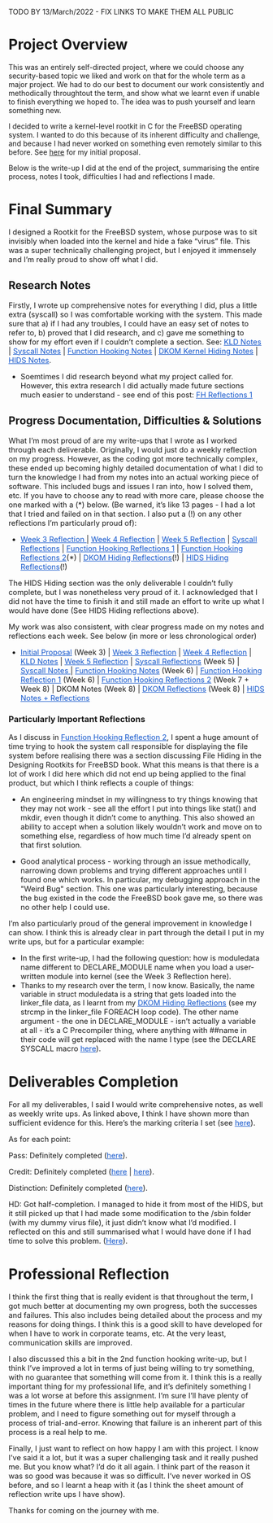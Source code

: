 TODO BY 13/March/2022 - FIX LINKS TO MAKE THEM ALL PUBLIC

# Project Overview

This was an entirely self-directed project, where we could choose any security-based topic we liked
and work on that for the whole term as a major project. We had to do our best to document our work
consistently and methodically throughtout the term, and show what we learnt even if unable 
to finish everything we hoped to. The idea was to push yourself and learn something new.

I decided to write a kernel-level rootkit in C for the FreeBSD operating system. 
I wanted to do this because of its inherent difficulty and challenge, and because
I had never worked on something even remotely similar to this before. See [here](https://www.openlearning.com/u/callumjones/blog/SomethingAwesomeProposal/) for my initial proposal.

Below is the write-up I did at the end of the project, summarising the entire process, 
notes I took, difficulties I had and reflections I made.

# Final Summary

<span style="font-size:11pt;background-color:transparent;font-style:normal;text-decoration:none;">I designed a Rootkit for the FreeBSD system, whose purpose was to sit invisibly when loaded into the kernel and hide a fake &ldquo;virus&rdquo; file. This was a super technically challenging project, but I enjoyed it immensely and I&rsquo;m really proud to show off what I did.</span>

## Research Notes

<span style="font-size:11pt;background-color:transparent;font-style:normal;text-decoration:none;">Firstly, I wrote up comprehensive notes for everything I did, plus a little extra (syscall) so I was comfortable working with the system. This made sure that a) if I had any troubles, I could have an easy set of notes to refer to, b) proved that I did research, and c) gave me something to show for my effort even if I couldn&rsquo;t complete a section. See: </span>[<span style="font-size:11pt;color:#1155cc;background-color:transparent;font-style:normal;text-decoration:underline;">KLD Notes</span>](https://www.openlearning.com/u/callumjones/blog/PGradeSaContentWriteUp/)<span style="font-size:11pt;background-color:transparent;font-style:normal;text-decoration:none;"> | </span>[<span style="font-size:11pt;color:#1155cc;background-color:transparent;font-style:normal;text-decoration:underline;">Syscall Notes</span>](https://www.openlearning.com/u/callumjones/blog/SomethingAwesomeSystemCallNotes/)<span style="font-size:11pt;background-color:transparent;font-style:normal;text-decoration:none;"> | </span>[<span style="font-size:11pt;color:#1155cc;background-color:transparent;font-style:normal;text-decoration:underline;">Function Hooking Notes</span>](https://www.openlearning.com/u/callumjones/blog/SomethingAwesomeFunctionHookingNotes/)<span style="font-size:11pt;background-color:transparent;font-style:normal;text-decoration:none;"> | </span>[<span style="font-size:11pt;color:#1155cc;background-color:transparent;font-style:normal;text-decoration:underline;">DKOM Kernel Hiding Notes</span>](https://www.openlearning.com/u/callumjones/blog/SaHidingAModuleFromTheKernel/)<span style="font-size:11pt;background-color:transparent;font-style:normal;text-decoration:none;"> | </span>[<span style="font-size:11pt;color:#1155cc;background-color:transparent;font-style:normal;text-decoration:underline;">HIDS Notes</span>](https://www.openlearning.com/u/callumjones/blog/SaHidingFromAHids/)<span style="font-size:11pt;background-color:transparent;font-style:normal;text-decoration:none;">.</span>

*   <span style="font-size:11pt;background-color:transparent;font-style:normal;text-decoration:none;">Soemtimes I did research beyond what my project called for. However, this extra research I did actually made future sections much easier to understand - see end of this post: </span>[<span style="font-size:11pt;color:#1155cc;background-color:transparent;font-style:normal;text-decoration:underline;">FH Reflections 1</span>](https://www.openlearning.com/u/callumjones/blog/SomethingAwesomeFunctionHookingReflections/)

## Progress Documentation, Difficulties & Solutions

<span style="font-size:11pt;background-color:transparent;font-style:normal;text-decoration:none;">What I&rsquo;m most proud of are my write-ups that I wrote as I worked through each deliverable. Originally, I would just do a weekly reflection on my progress. However, as the coding got more technically complex, these ended up becoming highly detailed documentation of what I did to turn the knowledge I had from my notes into an actual working piece of software. This included bugs and issues I ran into, how I solved them, etc. If you have to choose any to read with more care, please choose the one marked with a (*) below. (Be warned, it&rsquo;s like 13 pages - I had a lot that I tried and failed on in that section. I also put a (!) on any other reflections I&rsquo;m particularly proud of):</span>

*   [<span style="font-size:11pt;color:#1155cc;background-color:transparent;font-style:normal;text-decoration:underline;">Week 3 Reflection </span>](https://www.openlearning.com/u/callumjones/blog/SomethingAwesomeWeek3/)<span style="font-size:11pt;background-color:transparent;font-style:normal;text-decoration:none;">| </span>[<span style="font-size:11pt;color:#1155cc;background-color:transparent;font-style:normal;text-decoration:underline;">Week 4 Reflection</span>](https://www.openlearning.com/u/callumjones/blog/Week4SomethingAwesomeReflection/)<span style="font-size:11pt;background-color:transparent;font-style:normal;text-decoration:none;"> | </span>[<span style="font-size:11pt;color:#1155cc;background-color:transparent;font-style:normal;text-decoration:underline;">Week 5 Reflection</span>](https://www.openlearning.com/u/callumjones/blog/SomethingAwesomeWeek5Reflection/)<span style="font-size:11pt;background-color:transparent;font-style:normal;text-decoration:none;"> | </span>[<span style="font-size:11pt;color:#1155cc;background-color:transparent;font-style:normal;text-decoration:underline;">Syscall Reflections</span>](https://www.openlearning.com/u/callumjones/blog/SomethingAwesomeSystemCallReflection/)<span style="font-size:11pt;background-color:transparent;font-style:normal;text-decoration:none;"> | </span>[<span style="font-size:11pt;color:#1155cc;background-color:transparent;font-style:normal;text-decoration:underline;">Function Hooking Reflections 1</span>](https://www.openlearning.com/u/callumjones/blog/SomethingAwesomeFunctionHookingReflections/)<span style="font-size:11pt;background-color:transparent;font-style:normal;text-decoration:none;"> | </span>[<span style="font-size:11pt;color:#1155cc;background-color:transparent;font-style:normal;text-decoration:underline;">Function Hooking Reflections 2</span>](https://www.openlearning.com/u/callumjones/blog/SaFunctionHookingWriteupAndReflection2/)<span style="font-size:11pt;background-color:transparent;font-style:normal;text-decoration:none;">(*) | </span>[<span style="font-size:11pt;color:#1155cc;background-color:transparent;font-style:normal;text-decoration:underline;">DKOM Hiding Reflections</span>](https://www.openlearning.com/u/callumjones/blog/SaHidingARootkitFromKernelMyImplementationAndReflection/)<span style="font-size:11pt;background-color:transparent;font-style:normal;text-decoration:none;">(!) | </span>[<span style="font-size:11pt;color:#1155cc;background-color:transparent;font-style:normal;text-decoration:underline;">HIDS Hiding Reflections</span>](https://www.openlearning.com/u/callumjones/blog/SaHidingFromAHids/)<span style="font-size:11pt;background-color:transparent;font-style:normal;text-decoration:none;">(!)</span>

<span style="font-size:11pt;background-color:transparent;font-style:normal;text-decoration:none;">The HIDS Hiding section was the only deliverable I couldn&rsquo;t fully complete, but I was nonetheless very proud of it. I acknowledged that I did not have the time to finish it and still made an effort to write up what I would have done (See HIDS Hiding reflections above).</span>

<span style="font-size:11pt;background-color:transparent;font-style:normal;text-decoration:none;">My work was also consistent, with clear progress made on my notes and reflections each week. See below (in more or less chronological order)</span>

*   [<span style="font-size:11pt;color:#1155cc;background-color:transparent;font-style:normal;text-decoration:underline;">Initial Proposal</span>](https://www.openlearning.com/u/callumjones/blog/SomethingAwesomeProposal/)<span style="font-size:11pt;background-color:transparent;font-style:normal;text-decoration:none;"> (Week 3) | </span>[<span style="font-size:11pt;color:#1155cc;background-color:transparent;font-style:normal;text-decoration:underline;">Week 3 Reflection</span>](https://www.openlearning.com/u/callumjones/blog/SomethingAwesomeWeek3/)<span style="font-size:11pt;background-color:transparent;font-style:normal;text-decoration:none;"> | </span>[<span style="font-size:11pt;color:#1155cc;background-color:transparent;font-style:normal;text-decoration:underline;">Week 4 Reflection</span>](https://www.openlearning.com/u/callumjones/blog/Week4SomethingAwesomeReflection/)<span style="font-size:11pt;background-color:transparent;font-style:normal;text-decoration:none;"> | </span>[<span style="font-size:11pt;color:#1155cc;background-color:transparent;font-style:normal;text-decoration:underline;">KLD Notes</span>](https://www.openlearning.com/u/callumjones/blog/PGradeSaContentWriteUp/)<span style="font-size:11pt;background-color:transparent;font-style:normal;text-decoration:none;"> | </span>[<span style="font-size:11pt;color:#1155cc;background-color:transparent;font-style:normal;text-decoration:underline;">Week 5 Reflection</span>](https://www.openlearning.com/u/callumjones/blog/SomethingAwesomeWeek5Reflection/)<span style="font-size:11pt;background-color:transparent;font-style:normal;text-decoration:none;"> | </span>[<span style="font-size:11pt;color:#1155cc;background-color:transparent;font-style:normal;text-decoration:underline;">Syscall Reflections</span>](https://www.openlearning.com/u/callumjones/blog/SomethingAwesomeSystemCallReflection/)<span style="font-size:11pt;background-color:transparent;font-style:normal;text-decoration:none;"> (Week 5) | </span>[<span style="font-size:11pt;color:#1155cc;background-color:transparent;font-style:normal;text-decoration:underline;">Syscall Notes </span>](https://www.openlearning.com/u/callumjones/blog/SomethingAwesomeSystemCallNotes/)<span style="font-size:11pt;background-color:transparent;font-style:normal;text-decoration:none;"> | </span>[<span style="font-size:11pt;color:#1155cc;background-color:transparent;font-style:normal;text-decoration:underline;">Function Hooking Notes</span>](https://www.openlearning.com/u/callumjones/blog/SomethingAwesomeFunctionHookingNotes/)<span style="font-size:11pt;background-color:transparent;font-style:normal;text-decoration:none;"> (Week 6) | </span>[<span style="font-size:11pt;color:#1155cc;background-color:transparent;font-style:normal;text-decoration:underline;">Function Hooking Reflection 1</span>](https://www.openlearning.com/u/callumjones/blog/SomethingAwesomeFunctionHookingReflections/)<span style="font-size:11pt;background-color:transparent;font-style:normal;text-decoration:none;"> (Week 6) | </span>[<span style="font-size:11pt;color:#1155cc;background-color:transparent;font-style:normal;text-decoration:underline;">Function Hooking Reflections 2</span>](https://www.openlearning.com/u/callumjones/blog/SaFunctionHookingWriteupAndReflection2/)<span style="font-size:11pt;background-color:transparent;font-style:normal;text-decoration:none;"> (Week 7 + Week 8) | DKOM Notes (Week 8) | </span>[<span style="font-size:11pt;color:#1155cc;background-color:transparent;font-style:normal;text-decoration:underline;">DKOM Reflections</span>](https://www.openlearning.com/u/callumjones/blog/SaHidingAModuleFromTheKernel/)<span style="font-size:11pt;background-color:transparent;font-style:normal;text-decoration:none;"> (Week 8) | </span>[<span style="font-size:11pt;color:#1155cc;background-color:transparent;font-style:normal;text-decoration:underline;">HIDS Notes + Reflections</span>](https://www.openlearning.com/u/callumjones/blog/SaHidingFromAHids/)

### Particularly Important Reflections

<span style="font-size:11pt;background-color:transparent;font-style:normal;text-decoration:none;">As I discuss in </span>[<span style="font-size:11pt;color:#1155cc;background-color:transparent;font-style:normal;text-decoration:underline;">Function Hooking Reflection 2</span>](https://www.openlearning.com/u/callumjones/blog/SaFunctionHookingWriteupAndReflection2/)<span style="font-size:11pt;background-color:transparent;font-style:normal;text-decoration:none;">, I spent a huge amount of time trying to hook the system call responsible for displaying the file system before realising there was a section discussing File Hiding in the Designing Rootkits for FreeBSD book. What this means is that there is a lot of work I did here which did not end up being applied to the final product, but which I think reflects a couple of things:</span>

*   <span style="font-size:11pt;background-color:transparent;font-style:normal;text-decoration:none;">An engineering mindset in my willingness to try things knowing that they may not work - see all the effort I put into things like stat() and mkdir, even though it didn&rsquo;t come to anything. This also showed an ability to accept when a solution likely wouldn&rsquo;t work and move on to something else, regardless of how much time I&rsquo;d already spent on that first solution.</span>

*   <span style="font-size:11pt;background-color:transparent;font-style:normal;text-decoration:none;">Good analytical process - working through an issue methodically, narrowing down problems and trying different approaches until I found one which works. In particular, my debugging approach in the "Weird Bug" section. This one was particularly interesting, because the bug existed in the code the FreeBSD book gave me, so there was no other help I could use.</span>

<span style="font-size:11pt;background-color:transparent;font-style:normal;text-decoration:none;">I&rsquo;m also particularly proud of the general improvement in knowledge I can show. I think this is already clear in part through the detail I put in my write ups, but for a particular example:

*   <span style="font-size:11pt;background-color:transparent;font-style:normal;text-decoration:none;">In the first write-up, I had the following question: how is moduledata name different to DECLARE_MODULE name when you load a user-written module into kernel (see the Week 3 Reflection here).
*    Thanks to my research over the term, I now know. Basically, the name variable in struct moduledata is a string that gets loaded into the linker_file data, as I learnt from my </span>[<span style="font-size:11pt;color:#1155cc;background-color:transparent;font-style:normal;text-decoration:underline;">DKOM Hiding Reflections</span>](https://www.openlearning.com/u/callumjones/blog/SaHidingARootkitFromKernelMyImplementationAndReflection/)<span style="font-size:11pt;background-color:transparent;font-style:normal;text-decoration:none;"> (see my strcmp in the linker_file FOREACH loop code). The other name argument - the one in DECLARE_MODULE - isn&rsquo;t actually a variable at all - it&rsquo;s a C Precompiler thing, where anything with ##name in their code will get replaced with the name I type (see the DECLARE SYSCALL macro </span>[<span style="font-size:11pt;color:#1155cc;background-color:transparent;font-style:normal;text-decoration:underline;">here</span>](https://www.openlearning.com/u/callumjones/blog/SomethingAwesomeSystemCallNotes/)<span style="font-size:11pt;background-color:transparent;font-style:normal;text-decoration:none;">).</span>

# Deliverables Completion

<span style="font-size:11pt;background-color:transparent;font-style:normal;text-decoration:none;">For all my deliverables, I said I would write comprehensive notes, as well as weekly write ups. As linked above, I think I have shown more than sufficient evidence for this. Here&rsquo;s the marking criteria I set (see </span>[<span style="font-size:11pt;color:#1155cc;background-color:transparent;font-style:normal;text-decoration:underline;">here</span>](https://www.openlearning.com/u/callumjones/blog/SomethingAwesomeProposal/)<span style="font-size:11pt;background-color:transparent;font-style:normal;text-decoration:none;">).</span>

<span style="font-size:11pt;background-color:transparent;font-style:normal;text-decoration:none;">As for each point:</span>

<span style="font-size:11pt;background-color:transparent;font-style:normal;text-decoration:none;">Pass: Definitely completed (</span>[<span style="font-size:11pt;color:#1155cc;background-color:transparent;font-style:normal;text-decoration:underline;">here</span>](https://www.openlearning.com/u/callumjones/blog/PGradeSaContentWriteUp/)<span style="font-size:11pt;background-color:transparent;font-style:normal;text-decoration:none;">).</span>

<span style="font-size:11pt;background-color:transparent;font-style:normal;text-decoration:none;">Credit: Definitely completed (</span>[<span style="font-size:11pt;color:#1155cc;background-color:transparent;font-style:normal;text-decoration:underline;">here</span>](https://www.openlearning.com/u/callumjones/blog/SomethingAwesomeFunctionHookingReflections/)<span style="font-size:11pt;background-color:transparent;font-style:normal;text-decoration:none;"> | </span>[<span style="font-size:11pt;color:#1155cc;background-color:transparent;font-style:normal;text-decoration:underline;">here</span>](https://www.openlearning.com/u/callumjones/blog/SaFunctionHookingWriteupAndReflection2/)<span style="font-size:11pt;background-color:transparent;font-style:normal;text-decoration:none;">).</span>

<span style="font-size:11pt;background-color:transparent;font-style:normal;text-decoration:none;">Distinction: Definitely completed (</span>[<span style="font-size:11pt;color:#1155cc;background-color:transparent;font-style:normal;text-decoration:underline;">here</span>](https://www.openlearning.com/u/callumjones/blog/SaHidingARootkitFromKernelMyImplementationAndReflection/)<span style="font-size:11pt;background-color:transparent;font-style:normal;text-decoration:none;">).</span>

<span style="font-size:11pt;background-color:transparent;font-style:normal;text-decoration:none;">HD: Got half-completion. I managed to hide it from most of the HIDS, but it still picked up that I had made some modification to the /sbin folder (with my dummy virus file), it just didn&rsquo;t know what I&rsquo;d modified. I reflected on this and still summarised what I would have done if I had time to solve this problem. (</span>[<span style="font-size:11pt;color:#1155cc;background-color:transparent;font-style:normal;text-decoration:underline;">Here</span>](https://www.openlearning.com/u/callumjones/blog/SaHidingFromAHids/)<span style="font-size:11pt;background-color:transparent;font-style:normal;text-decoration:none;">).</span>

# Professional Reflection

<span style="font-size:11pt;background-color:transparent;font-style:normal;text-decoration:none;">I think the first thing that is really evident is that throughout the term, I got much better at documenting my own progress, both the successes and failures. This also includes being detailed about the process and my reasons for doing things. I think this is a good skill to have developed for when I have to work in corporate teams, etc. At the very least, communication skills are improved.</span>

<span style="font-size:11pt;background-color:transparent;font-style:normal;text-decoration:none;">I also discussed this a bit in the 2nd function hooking write-up, but I think I&rsquo;ve improved a lot in terms of just being willing to try something, with no guarantee that something will come from it. I think this is a really important thing for my professional life, and it&rsquo;s definitely something I was a lot worse at before this assignment. I&rsquo;m sure I&rsquo;ll have plenty of times in the future where there is little help available for a particular problem, and I need to figure something out for myself through a process of trial-and-error. Knowing that failure is an inherent part of this process is a real help to me.</span>

<span style="font-size:11pt;background-color:transparent;font-style:normal;text-decoration:none;">Finally, I just want to reflect on how happy I am with this project. I know I&rsquo;ve said it a lot, but it was a super challenging task and it really pushed me. But you know what? I&rsquo;d do it all again. I think part of the reason it was so good was because it was so difficult. I&rsquo;ve never worked in OS before, and so I learnt a heap with it (as I think the sheet amount of reflection write ups I have show).</span>

<span style="font-size:11pt;background-color:transparent;font-style:normal;text-decoration:none;">Thanks for coming on the journey with me.</span>

 
